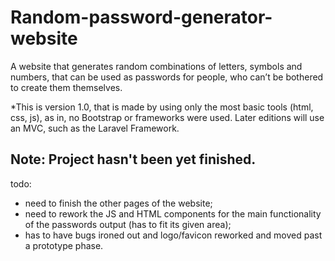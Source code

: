 # Random-password-generator-website
A website that generates random combinations of letters, symbols and numbers, that can be used as passwords for people, who can’t be bothered to create them themselves.

*This is version 1.0, that is made by using only the most basic tools (html, css, js), as in, no Bootstrap or frameworks were used. Later editions will use an MVC, such as the Laravel Framework.

## Note: Project hasn't been yet finished.

todo:
- need to finish the other pages of the website;
- need to rework the JS and HTML components for the main functionality of the passwords output (has to fit its given area);
- has to have bugs ironed out and logo/favicon reworked and moved past a prototype phase.
